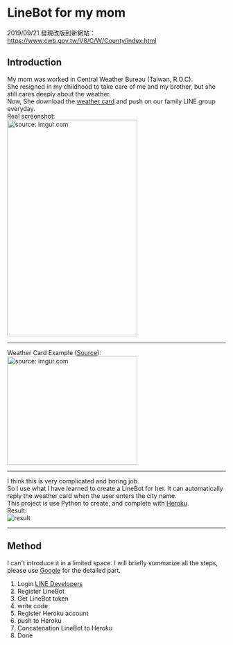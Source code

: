 # LineBot for my mom

2019/09/21 發現改版到新網站：https://www.cwb.gov.tw/V8/C/W/County/index.html

## Introduction
My mom was worked in Central Weather Bureau (Taiwan, R.O.C).    
She resigned in my childhood to take care of me and my brother, but she still cares deeply about the weather.   
Now, She download the [weather card](https://www.cwb.gov.tw/m/sv/ecardFB.php?ecls=5) and push on our family LINE group everyday.   
Real screenshot:    
<a href="https://imgur.com/EiPasSV"><img src="https://i.imgur.com/EiPasSV.png"  width = "300" height = "500" title="source: imgur.com" /></a>

---

Weather Card Example ([Source](https://www.cwb.gov.tw/m/sv/images/st/ecard_mfc01_6300500_20181015171124.jpg)):   
<a href="https://imgur.com/ZuDZMcm"><img src="https://i.imgur.com/ZuDZMcm.jpg" width = "300" height = "250" title="source: imgur.com" /></a>

---

I think this is very complicated and boring job.       
So I use what I have learned to create a LineBot for her. It can automatically reply the weather card when the user enters the city name.   
This project is use Python to create, and complete with [Heroku](https://www.heroku.com).   
Result:   
![result](https://i.imgur.com/TEZndnz.gif)

---

## Method
I can't introduce it in a limited space. I will briefly summarize all the steps, please use [Google](https://www.google.com) for the detailed part.
1. Login [LINE Developers](http://developers.line.me/en/)
2. Register LineBot
3. Get LineBot token
4. write code
5. Register Heroku account
6. push to Heroku
7. Concatenation LineBot to Heroku
8. Done
